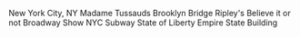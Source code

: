 New York City, NY
Madame Tussauds
Brooklyn Bridge
Ripley's Believe it or not
Broadway Show
NYC Subway 
State of Liberty
Empire State Building
